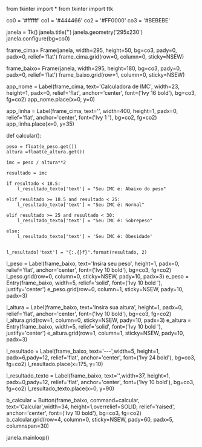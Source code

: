 from tkinter import *
from tkinter import ttk




co0 = '#ffffff'
co1 = '#444466'
co2 = '#FF0000'
co3 = '#BEBEBE'



janela = Tk()
janela.title('')
janela.geometry('295x230')
janela.configure(bg=co0)



frame_cima= Frame(janela, width=295, height=50, bg=co3, pady=0, padx=0, relief='flat')
frame_cima.grid(row=0, column=0, sticky=NSEW)


frame_baixo= Frame(janela, width=295, height=180, bg=co3, pady=0, padx=0, relief='flat')
frame_baixo.grid(row=1, column=0, sticky=NSEW)


app_nome = Label(frame_cima, text='Calculadora de IMC', width=23, height=1, padx=0, relief='flat', anchor='center', font=('Ivy 16 bold'), bg=co3, fg=co2)
app_nome.place(x=0, y=0)

app_linha = Label(frame_cima, text='', width=400, height=1, padx=0, relief='flat', anchor='center', font=('Ivy 1  '), bg=co2, fg=co2)
app_linha.place(x=0, y=35)

def calcular():
    
    peso = float(e_peso.get())
    altura =float(e_altura.get())
    
    imc = peso / altura**2

    resultado = imc

    if resultado < 18.5:
        l_resultado_texto['text'] = "Seu IMC é: Abaixo do peso"
        
    elif resultado >= 18.5 and resultado < 25:
        l_resultado_texto['text'] = "Seu IMC é: Normal"
        
    elif resultado >= 25 and resultado < 30:
        l_resultado_texto['text'] = "Seu IMC é: Sobrepeso"
        
    else:
        l_resultado_texto['text'] = 'Seu IMC é: Obesidade'
        
        
    l_resultado['text'] = "{:.{}f}".format(resultado, 2)

   


l_peso = Label(frame_baixo, text='Insira seu peso', height=1, padx=0, relief='flat', anchor='center', font=('Ivy 10 bold'), bg=co3, fg=co2)
l_peso.grid(row=0, column=0, sticky=NSEW, pady=10, padx=3)
e_peso = Entry(frame_baixo, width=5, relief='solid', font=('Ivy 10 bold '), justify='center')
e_peso.grid(row=0, column=1, sticky=NSEW, pady=10, padx=3)

l_altura = Label(frame_baixo, text='Insira sua altura', height=1, padx=0, relief='flat', anchor='center', font=('Ivy 10 bold'), bg=co3, fg=co2)
l_altura.grid(row=1, column=0, sticky=NSEW, pady=10, padx=3)
e_altura = Entry(frame_baixo, width=5, relief='solid', font=('Ivy 10 bold '), justify='center')
e_altura.grid(row=1, column=1, sticky=NSEW, pady=10, padx=3)

l_resultado = Label(frame_baixo, text='---',width=5, height=1, padx=6,pady=12, relief='flat', anchor='center', font=('Ivy 24 bold'), bg=co3, fg=co2)
l_resultado.place(x=175, y=10)

l_resultado_texto = Label(frame_baixo, text='',width=37, height=1, padx=0,pady=12, relief='flat', anchor='center', font=('Ivy 10 bold'), bg=co3, fg=co2)
l_resultado_texto.place(x=0, y=90)

b_calcular = Button(frame_baixo, command=calcular, text='Calcular',width=34, height=1,overrelief=SOLID, relief='raised', anchor='center', font=('Ivy 10 bold'), bg=co3, fg=co2)
b_calcular.grid(row=4, column=0, sticky=NSEW, pady=60, padx=5, columnspan=30)




janela.mainloop()
